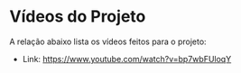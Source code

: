# Vídeos do Projeto
A relação abaixo lista os vídeos feitos para o projeto:
 - Link: https://www.youtube.com/watch?v=bp7wbFUloqY

